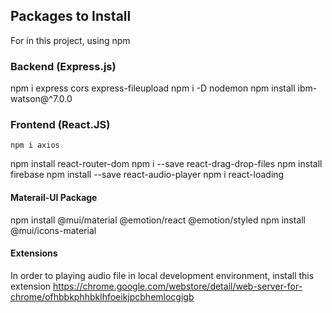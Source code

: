 ## Packages to Install
For in this project, using npm

### Backend (Express.js)
npm i express cors express-fileupload
npm i -D nodemon
npm install ibm-watson@^7.0.0

### Frontend (React.JS)
    npm i axios
npm install react-router-dom
npm i --save react-drag-drop-files
npm install firebase
npm install --save react-audio-player
npm i react-loading

#### Materail-UI Package
npm install @mui/material @emotion/react @emotion/styled
npm install @mui/icons-material

#### Extensions
In order to playing audio file in local development environment, install this extension
https://chrome.google.com/webstore/detail/web-server-for-chrome/ofhbbkphhbklhfoeikjpcbhemlocgigb